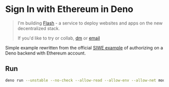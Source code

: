 # Sign In with Ethereum in Deno

> I'm building [Flash](https://flash-dev.vercel.app) - a service to deploy websites and apps on the new decentralized stack.
>
> If you'd like to try or collab, [dm](https://t.me/v_1rtl) or [email](mailto:yo@v1rtl.site)

Simple example rewritten from the official [SIWE example](https://github.com/spruceid/siwe/blob/main/examples/notepad/src/index.ts) of authorizing on a Deno backend with Ethereum account.

## Run

```sh
deno run --unstable --no-check --allow-read --allow-env --allow-net mod.ts
```
